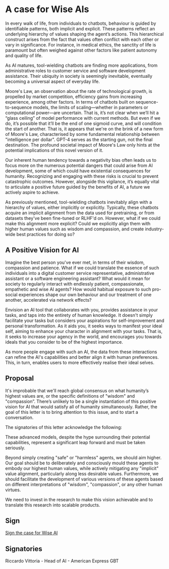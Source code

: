 # A case for Wise AIs

In every walk of life, from individuals to chatbots, behaviour is guided by identifiable patterns, both implicit and explicit. These patterns reflect an underlying hierarchy of values shaping the agent’s actions. This hierarchical construct arises from the fact that values often conflict with each other or vary in significance. For instance, in medical ethics, the sanctity of life is paramount but often weighed against other factors like patient autonomy and quality of life.

As AI matures, tool-wielding chatbots are finding more applications, from administrative roles to customer service and software development assistance. Their ubiquity in society is seemingly inevitable, eventually becoming a universal aspect of everyday life.

Moore's Law, an observation about the rate of technological growth, is propelled by market competition, efficiency gains from increasing experience, among other factors. In terms of chatbots built on sequence-to-sequence models, the limits of scaling—whether in parameters or computational power—are uncertain. That is, it’s not clear when we’ll hit a “glass ceiling” of model performance with current methods. But even if we do, it’s possible that it’ll be the end of one sigmoid curve, and will condition the start of another. That is, it appears that we're on the brink of a new form of Moore's Law, characterised by some fundamental relationship between "intelligence per dollar". GPT-4 serves as the starting gun, not the final destination. The profound societal impact of Moore's Law only hints at the potential implications of this novel version of it. 

Our inherent human tendency towards a negativity bias often leads us to focus more on the numerous potential dangers that could arise from AI development, some of which could have existential consequences for humanity. Recognizing and engaging with these risks is crucial to prevent catastrophic outcomes. However, alongside this vigilance, it’s equally vital to articulate a positive future guided by the benefits of AI, a future we actively aspire to achieve.

As previously mentioned, tool-wielding chatbots inevitably align with a hierarchy of values, either implicitly or explicitly. Typically, these chatbots acquire an implicit alignment from the data used for pretraining, or from datasets they've been fine-tuned or RLHF'd on. However, what if we could make this alignment more explicit? Could we explicitly align them with higher human values such as wisdom and compassion, and create industry-wide best practices for doing so?

## A Positive Vision for AI
Imagine the best person you've ever met, in terms of their wisdom, compassion and patience. What if we could translate the essence of such individuals into a digital customer service representative, administrative assistant or a software engineering assistant? What would it mean for society to regularly interact with endlessly patient, compassionate, empathetic and wise AI agents? How would habitual exposure to such pro-social experiences shape our own behaviour and our treatment of one another, accelerated via network effects?

Envision an AI tool that collaborates with you, provides assistance in your tasks, and taps into the entirety of human knowledge. It doesn't simply facilitate your tasks but considers your aspirations for self-improvement and personal transformation. As it aids you, it seeks ways to manifest your ideal self, aiming to enhance your character in alignment with your tasks. That is, it seeks to increase your agency in the world, and encourages you towards ideals that you consider to be of the highest importance.

As more people engage with such an AI, the data from these interactions can refine the AI's capabilities and better align it with human preferences. This, in turn, enables users to more effectively realise their ideal selves.

## Proposal
It's improbable that we'll reach global consensus on what humanity’s highest values are, or the specific definitions of "wisdom" and "compassion”. There’s unlikely to be a single instantiation of this positive vision for AI that would satisfy all of humanity simultaneously. Rather, the goal of this letter is to bring attention to this issue, and to start a conversation.

The signatories of this letter acknowledge the following:

These advanced models, despite the hype surrounding their potential capabilities, represent a significant leap forward and must be taken seriously.

Beyond simply creating "safe" or "harmless" agents, we should aim higher. Our goal should be to deliberately and consciously mould these agents to embody our highest human values, while actively mitigating any "implicit" value alignment, particularly along less desirable values. Furthermore, we should facilitate the development of various versions of these agents based on different interpretations of "wisdom", "compassion", or any other human virtues.

We need to invest in the research to make this vision achievable and to translate this research into scalable products.

## Sign
[Sign the case for Wise AI](https://forms.gle/XTeMiRPByLHA3rRp7)

## Signatories
Riccardo Vittoria - Head of AI - American Express GBT

